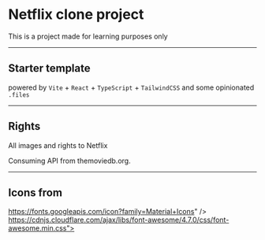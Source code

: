 # Netflix clone project

This is a project made for learning purposes only

---
## Starter template 

powered by `Vite` + `React` + `TypeScript` + `TailwindCSS` and some opinionated `.files`

---
## Rights

All images and rights to Netflix

Consuming API from themoviedb.org.

---
## Icons from

https://fonts.googleapis.com/icon?family=Material+Icons" />
https://cdnjs.cloudflare.com/ajax/libs/font-awesome/4.7.0/css/font-awesome.min.css">
